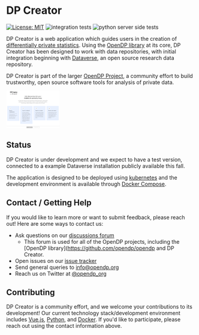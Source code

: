 # DP Creator

[![License: MIT](https://img.shields.io/badge/License-MIT-yellow.svg)](https://opensource.org/licenses/MIT)
![integration tests](https://github.com/opendp/dpcreator/actions/workflows/cypress.yml/badge.svg)
![python server side tests](https://github.com/opendp/dpcreator/actions/workflows/python-app.yml/badge.svg)

DP Creator is a web application which guides users in the creation of [differentially private statistics](https://opendp.org/about#whatisdifferentialprivacy). Using the [OpenDP library](https://github.com/opendp/opendp) at its core, DP Creator has been designed to work with data repositories, with initial integration beginning with [Dataverse](https://dataverse.org/), an open source research data repository. 

DP Creator is part of the larger [OpenDP Project](https://opendp.org), a community effort to build trustworthy, open source software tools for analysis of private data. 

<img src="doc_images/dpcreator_home.png" alt="DP Creator home" height="100">

## Status

DP Creator is under development and we expect to have a test version, connected to a example Dataverse installation publicly available this fall.

The application is designed to be deployed using [kubernetes](https://kubernetes.io/) and the development environment is available through [Docker Compose](https://docs.docker.com/compose/).

## Contact / Getting Help

If you would like to learn more or want to submit feedback, please reach out! Here are some ways to contact us:

* Ask questions on our [discussions forum](https://github.com/opendp/opendp/discussions)
  * This forum is used for all of the OpenDP projects, including the [OpenDP library](https://github.com/opendp/opendp and DP Creator. 
* Open issues on our [issue tracker](https://github.com/opendp/dpcreator/issues)
* Send general queries to [info@opendp.org](mailto:info@opendp.org)
* Reach us on Twitter at [@opendp_org](https://twitter.com/opendp_org)

## Contributing

DP Creator is a community effort, and we welcome your contributions to its development! Our current technology stack/development environment includes [Vue.js](https://vuejs.org/), [Python](https://www.python.org/), and [Docker](https://www.docker.com/). If you'd like to participate, please reach out using the contact information above.
